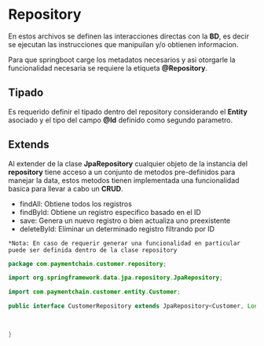# Repository

En estos archivos se definen las interacciones directas con la **BD**, es decir se ejecutan las instrucciones que manipuilan y/o obtienen informacion.  

Para que springboot carge los metadatos necesarios y asi otorgarle la funcionalidad necesaria se requiere la etiqueta **@Repository**.  

## Tipado

Es requerido definir el tipado dentro del repository considerando el **Entity** asociado y el tipo del campo **@Id** definido como segundo parametro.  

## Extends

Al extender de la clase **JpaRepository** cualquier objeto de la instancia del **repository** tiene acceso a un conjunto de metodos pre-definidos para manejar la data, estos metodos tienen implementada una funcionalidad basica para llevar a cabo un **CRUD**.  

- findAll: Obtiene todos los registros
- findById: Obtiene un registro especifico basado en el ID
- save: Genera un nuevo registro o bien actualiza uno preexistente
- deleteById: Eliminar un determinado registro filtrando por ID

`*Nota: En caso de requerir generar una funcionalidad en particular puede ser definida dentro de la clase repository`

~~~java
package com.paymentchain.customer.repository;

import org.springframework.data.jpa.repository.JpaRepository;

import com.paymentchain.customer.entity.Customer;

public interface CustomerRepository extends JpaRepository<Customer, Long> {

    

}

~~~
